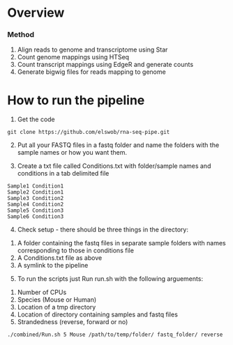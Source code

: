 # Overview

### Method

1. Align reads to genome and transcriptome using Star
2. Count genome mappings using HTSeq
3. Count transcript mappings using EdgeR and generate counts
4. Generate bigwig files for reads mapping to genome

# How to run the pipeline

1) Get the code

```
git clone https://github.com/elswob/rna-seq-pipe.git
```

2) Put all your FASTQ files in a fastq folder and name the folders with the sample names or how you want them.

3) Create a txt file called Conditions.txt with folder/sample names and conditions in a tab delimited file

```
Sample1	Condition1
Sample2 Condition1
Sample3 Condition2
Sample4 Condition2
Sample5 Condition3
Sample6 Condition3
```

4) Check setup - there should be three things in the directory:

1. A folder containing the fastq files in separate sample folders with names corresponding to those in conditions file
2. A Conditions.txt file as above
3. A symlink to the pipeline

5) To run the scripts just Run run.sh with the following arguements:  

1. Number of CPUs  
2. Species (Mouse or Human)  
3. Location of a tmp directory
4. Location of directory containing samples and fastq files  
5. Strandedness (reverse, forward or no)

```
./combined/Run.sh 5 Mouse /path/to/temp/folder/ fastq_folder/ reverse
```

